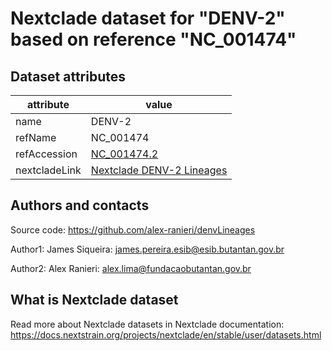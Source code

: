 # Nextclade dataset for "DENV-2" based on reference "NC_001474"

## Dataset attributes

| attribute            | value                                    |
| -------------------- | ---------------------------------------- |
| name                 | DENV-2                                   |
| refName              | NC_001474                                |
| refAccession         | [NC_001474.2](https://www.ncbi.nlm.nih.gov/nuccore/NC_001474.2)                               |
| nextcladeLink        | [Nextclade DENV-2 Lineages](https://clades.nextstrain.org/?dataset-url=https://github.com/alex-ranieri/denvLineages/tree/main/Nextclade_V3_data/DENV2)


## Authors and contacts

Source code: https://github.com/alex-ranieri/denvLineages

Author1: James Siqueira: james.pereira.esib@esib.butantan.gov.br 

Author2: Alex Ranieri: alex.lima@fundacaobutantan.gov.br 

## What is Nextclade dataset

Read more about Nextclade datasets in Nextclade documentation: https://docs.nextstrain.org/projects/nextclade/en/stable/user/datasets.html
